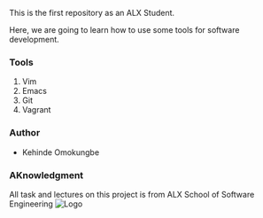This is the first repository as an ALX Student.

Here, we are going to learn how to use some tools for software development.

### Tools
1. Vim
2. Emacs
3. Git
4. Vagrant

### Author
- Kehinde Omokungbe

### AKnowledgment
All task and lectures on this project is from ALX School of Software Engineering
![Logo](https://i0.wp.com/aceworldpub.com.ng/wp-content/uploads/2022/03/unnamed.png?resize=880%2C528&ssl=1)

